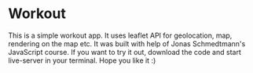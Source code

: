 # Workout

This is a simple workout app. It uses leaflet API for geolocation, map, rendering on the map etc. It was built with help of Jonas Schmedtmann's JavaScript course. If you want to try it out, download the code and start live-server in your terminal. Hope you like it :)
